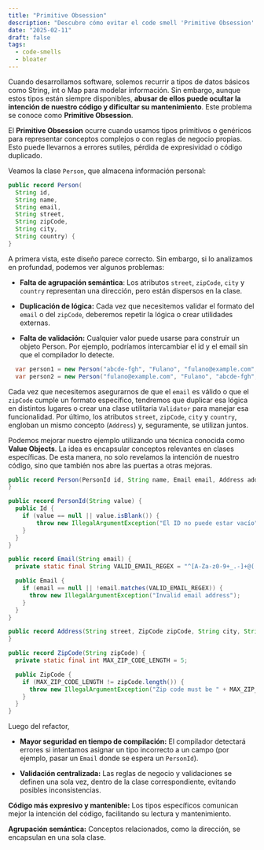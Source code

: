 ```yaml
---
title: "Primitive Obsession"
description: "Descubre cómo evitar el code smell 'Primitive Obsession' en Java. Aprende a identificarlo y refactorizar tu código. Ejemplos prácticos y consejos para desarrolladores."
date: "2025-02-11"
draft: false
tags:
  - code-smells
  - bloater
---
```


Cuando desarrollamos software, solemos recurrir a tipos de datos básicos como String, int o Map para modelar información. Sin embargo, aunque estos tipos están siempre disponibles, **abusar de ellos puede ocultar la intención de nuestro código y dificultar su mantenimiento**. Este problema se conoce como **Primitive Obsession**.

El **Primitive Obsession** ocurre cuando usamos tipos primitivos o genéricos para representar conceptos complejos o con reglas de negocio propias. Esto puede llevarnos a errores sutiles, pérdida de expresividad o código duplicado.

Veamos la clase `Person`, que almacena información personal:

```java
public record Person(
  String id,
  String name,
  String email,
  String street,
  String zipCode,
  String city,
  String country) {
}
```

A primera vista, este diseño parece correcto. Sin embargo, si lo analizamos en profundad, podemos ver algunos problemas:

- **Falta de agrupación semántica**: Los atributos `street`, `zipCode`, `city` y `country` representan una dirección, pero están dispersos en la clase.

- **Duplicación de lógica:** Cada vez que necesitemos validar el formato del `email` o del `zipCode`, deberemos repetir la lógica o crear utilidades externas.

- **Falta de validación:** Cualquier valor puede usarse para construir un objeto Person. Por ejemplo, podríamos intercambiar el id y el email sin que el compilador lo detecte.

```java
  var person1 = new Person("abcde-fgh", "Fulano", "fulano@example.com", ...);
  var person2 = new Person("fulano@example.com", "Fulano", "abcde-fgh", ...);
```

Cada vez que necesitemos asegurarnos de que el `email` es válido o que el `zipCode` cumple un formato específico, tendremos que duplicar esa lógica en distintos lugares o crear una clase utilitaria `Validator` para manejar esa funcionalidad. Por último, los atributos `street`, `zipCode`, `city` y `country`, engloban un mismo concepto (`Address`) y, seguramente, se utilizan juntos.


Podemos mejorar nuestro ejemplo utilizando una técnica conocida como **Value Objects**. La idea  es encapsular conceptos relevantes en clases específicas. De esta manera, no solo revelamos la intención de nuestro código, sino que también nos abre las puertas a otras mejoras.

```java
public record Person(PersonId id, String name, Email email, Address address) {
}

public record PersonId(String value) {
  public Id {
    if (value == null || value.isBlank()) {
        throw new IllegalArgumentException("El ID no puede estar vacío");
    }
  }
}

public record Email(String email) {
  private static final String VALID_EMAIL_REGEX = "^[A-Za-z0-9+_.-]+@(.+)$";

  public Email {
    if (email == null || !email.matches(VALID_EMAIL_REGEX)) {
      throw new IllegalArgumentException("Invalid email address");
    }
  }
}

public record Address(String street, ZipCode zipCode, String city, String country) {
}

public record ZipCode(String zipCode) {
  private static final int MAX_ZIP_CODE_LENGTH = 5;

  public ZipCode {
    if (MAX_ZIP_CODE_LENGTH != zipCode.length()) {
      throw new IllegalArgumentException("Zip code must be " + MAX_ZIP_CODE_LENGTH + " characters long");
    }
  }
}
```

Luego del refactor, 

- **Mayor seguridad en tiempo de compilación:** El compilador detectará errores si intentamos asignar un tipo incorrecto a un campo (por ejemplo, pasar un `Email` donde se espera un `PersonId`).

- **Validación centralizada:** Las reglas de negocio y validaciones se definen una sola vez, dentro de la clase correspondiente, evitando posibles inconsistencias.

**Código más expresivo y mantenible:** Los tipos específicos comunican mejor la intención del código, facilitando su lectura y mantenimiento.
   
**Agrupación semántica:** Conceptos relacionados, como la dirección, se encapsulan en una sola clase.